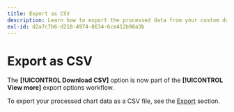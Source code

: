 ```yaml
---
title: Export as CSV
description: Learn how to export the processed data from your custom dashboard insights in CSV format.
exl-id: d2a7c7b6-d218-4974-8634-6ce412b98a3b
---
```

# Export as CSV

The **[!UICONTROL Download CSV]** option is now part of the **[!UICONTROL View more]** export options workflow.

To export your processed chart data as a CSV file, see the [Export](./view-more.md#export) section.
